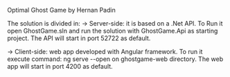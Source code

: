 Optimal Ghost Game by Hernan Padin

The solution is divided in:
-> Server-side: it is based on a .Net API. To Run it open GhostGame.sln and run the solution with GhostGame.Api as starting project.
                The API will start in port 52722 as default.

-> Client-side: web app developed with Angular framework. To run it execute command: ng serve --open on ghostgame-web directory.
                The web app will start in port 4200 as default.
